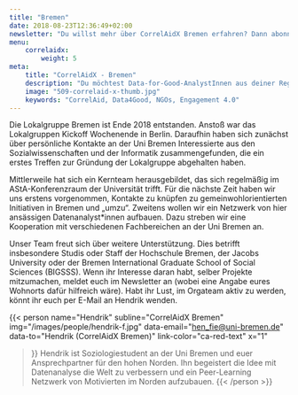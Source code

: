 ```yaml
---
title: "Bremen"
date: 2018-08-23T12:36:49+02:00
newsletter: "Du willst mehr über CorrelAidX Bremen erfahren? Dann abonniere unseren Newsletter!"
menu: 
    correlaidx:
        weight: 5
meta:
    title: "CorrelAidX - Bremen"
    description: "Du möchtest Data-for-Good-AnalystInnen aus deiner Region kennenlernen, und zusammen Daten für den guten Zweck nutzen? Mit CorrelAidX bringen wir Data for Good in deine Stadt!"
    image: "509-correlaid-x-thumb.jpg"
    keywords: "CorrelAid, Data4Good, NGOs, Engagement 4.0"
---
```


Die Lokalgruppe Bremen ist Ende 2018 entstanden. Anstoß war das Lokalgruppen Kickoff Wochenende in Berlin. 
Daraufhin haben sich zunächst über persönliche Kontakte an der Uni Bremen Interessierte aus den Sozialwissenschaften 
und der Informatik zusammengefunden, die ein erstes Treffen zur Gründung der Lokalgruppe abgehalten haben.

Mittlerweile hat sich ein Kernteam herausgebildet, das sich regelmäßig im AStA-Konferenzraum der Universität trifft. 
Für die nächste Zeit haben wir uns erstens vorgenommen, Kontakte zu knüpfen zu gemeinwohlorientierten Initiativen in 
Bremen und „umzu“. Zweitens wollen wir ein Netzwerk von hier ansässigen Datenanalyst*innen aufbauen. Dazu streben 
wir eine Kooperation mit verschiedenen Fachbereichen an der Uni Bremen an.

Unser Team freut sich über weitere Unterstützung. Dies betrifft insbesondere Studis oder Staff der Hochschule Bremen, 
der Jacobs University oder der Bremen International Graduate School of Social Sciences (BIGSSS). Wenn ihr 
Interesse daran habt, selber Projekte mitzumachen, meldet euch im Newsletter an (wobei eine Angabe eures Wohnorts 
dafür hilfreich wäre). Habt ihr Lust, im Orgateam aktiv zu werden, könnt ihr euch per E-Mail an Hendrik wenden.



{{< person 
    name="Hendrik"
    subline="CorrelAidX Bremen"
    img="/images/people/hendrik-f.jpg"
    data-email="hen_fie@uni-bremen.de"
    data-to="Hendrik (CorrelAidX Bremen)"
    link-color="ca-red-text"
    x="1"
>}}
Hendrik ist Soziologiestudent an der Uni Bremen und euer Ansprechpartner für den hohen Norden.
Ihn begeistert die Idee mit Datenanalyse die Welt zu verbessern und ein Peer-Learning Netzwerk von 
Motivierten im Norden aufzubauen.
{{< /person >}}
